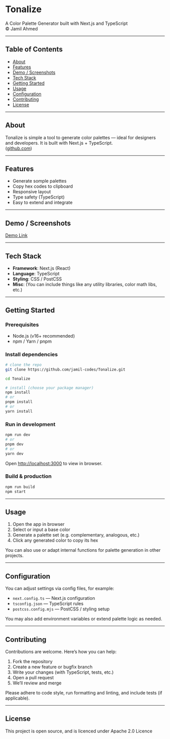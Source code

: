 # Tonalize

A Color Palette Generator built with Next.js and TypeScript  
© Jamil Ahmed

---

## Table of Contents

- [About](#about)  
- [Features](#features)  
- [Demo / Screenshots](#demo--screenshots)  
- [Tech Stack](#tech-stack)  
- [Getting Started](#getting-started)  
- [Usage](#usage)  
- [Configuration](#configuration)  
- [Contributing](#contributing)  
- [License](#license)

---

## About

Tonalize is simple a tool to generate color palettes — ideal for designers and developers. It is built with Next.js + TypeScript.  
([github.com](https://github.com/jamil-codes/Tonalize))

---

## Features

- Generate somple palettes  
- Copy hex codes to clipboard  
- Responsive layout  
- Type safety (TypeScript)  
- Easy to extend and integrate  

---

## Demo / Screenshots

[Demo Link](https://jamil-codes.github.io/Tonalize/)

---

## Tech Stack

- **Framework**: Next.js (React)  
- **Language**: TypeScript  
- **Styling**: CSS / PostCSS  
- **Misc**: (You can include things like any utility libraries, color math libs, etc.)

---

## Getting Started

### Prerequisites

- Node.js (v16+ recommended)  
- npm / Yarn / pnpm  

### Install dependencies

```bash
# clone the repo
git clone https://github.com/jamil-codes/Tonalize.git

cd Tonalize

# install (choose your package manager)
npm install
# or
pnpm install
# or
yarn install
```

### Run in development

```bash
npm run dev
# or
pnpm dev
# or
yarn dev
```

Open [http://localhost:3000](http://localhost:3000) to view in browser.

### Build & production

```bash
npm run build
npm start
```

---

## Usage

1. Open the app in browser  
2. Select or input a base color  
3. Generate a palette set (e.g. complementary, analogous, etc.)  
4. Click any generated color to copy its hex  

You can also use or adapt internal functions for palette generation in other projects.

---

## Configuration

You can adjust settings via config files, for example:

- `next.config.ts` — Next.js configuration  
- `tsconfig.json` — TypeScript rules  
- `postcss.config.mjs` — PostCSS / styling setup  

You may also add environment variables or extend palette logic as needed.

---

## Contributing

Contributions are welcome. Here’s how you can help:

1. Fork the repository  
2. Create a new feature or bugfix branch  
3. Write your changes (with TypeScript, tests, etc.)  
4. Open a pull request  
5. We’ll review and merge  

Please adhere to code style, run formatting and linting, and include tests (if applicable).

---

## License

This project is open source, and is licenced under Apache 2.0 Licence

